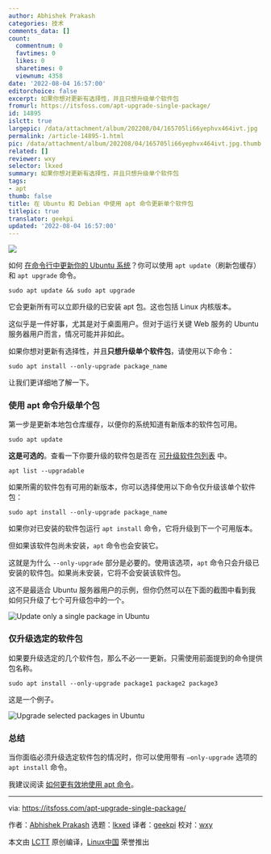 ```yaml
---
author: Abhishek Prakash
categories: 技术
comments_data: []
count:
  commentnum: 0
  favtimes: 0
  likes: 0
  sharetimes: 0
  viewnum: 4358
date: '2022-08-04 16:57:00'
editorchoice: false
excerpt: 如果你想对更新有选择性，并且只想升级单个软件包
fromurl: https://itsfoss.com/apt-upgrade-single-package/
id: 14895
islctt: true
largepic: /data/attachment/album/202208/04/165705li66yephvx464ivt.jpg
permalink: /article-14895-1.html
pic: /data/attachment/album/202208/04/165705li66yephvx464ivt.jpg.thumb.jpg
related: []
reviewer: wxy
selector: lkxed
summary: 如果你想对更新有选择性，并且只想升级单个软件包
tags:
- apt
thumb: false
title: 在 Ubuntu 和 Debian 中使用 apt 命令更新单个软件包
titlepic: true
translator: geekpi
updated: '2022-08-04 16:57:00'
---
```


![](/data/attachment/album/202208/04/165705li66yephvx464ivt.jpg)


如何 [在命令行中更新你的 Ubuntu 系统](https://itsfoss.com/update-ubuntu/)？你可以使用 `apt update`（刷新包缓存）和 `apt upgrade` 命令。



```
sudo apt update && sudo apt upgrade

```

它会更新所有可以立即升级的已安装 apt 包。这也包括 Linux 内核版本。


这似乎是一件好事，尤其是对于桌面用户。但对于运行关键 Web 服务的 Ubuntu 服务器用户而言，情况可能并非如此。


如果你想对更新有选择性，并且**只想升级单个软件包**，请使用以下命令：



```
sudo apt install --only-upgrade package_name

```

让我们更详细地了解一下。


### 使用 apt 命令升级单个包


第一步是更新本地包仓库缓存，以便你的系统知道有新版本的软件包可用。



```
sudo apt update

```

**这是可选的**。查看一下你要升级的软件包是否在 [可升级软件包列表](https://itsfoss.com/apt-list-upgradable/) 中。



```
apt list --upgradable

```

如果所需的软件包有可用的新版本，你可以选择使用以下命令仅升级该单个软件包：



```
sudo apt install --only-upgrade package_name

```

如果你对已安装的软件包运行 `apt install` 命令，它将升级到下一个可用版本。


但如果该软件包尚未安装，`apt` 命令也会安装它。


这就是为什么 `--only-upgrade` 部分是必要的。使用该选项，`apt` 命令只会升级已安装的软件包。如果尚未安装，它将不会安装该软件包。


这不是最适合 Ubuntu 服务器用户的示例，但你仍然可以在下面的截图中看到我如何只升级了七个可升级包中的一个。


![Update only a single package in Ubuntu](/data/attachment/album/202208/04/165850avvqzv41ukw1f7wu.jpg)


### 仅升级选定的软件包


如果要升级选定的几个软件包，那么不必一一更新。只需使用前面提到的命令提供包名称。



```
sudo apt install --only-upgrade package1 package2 package3

```

这是一个例子。


![Upgrade selected packages in Ubuntu](/data/attachment/album/202208/04/170010i4hge0gmi03mce4h.jpg)


### 总结


当你面临必须升级选定软件包的情况时，你可以使用带有 `–only-upgrade` 选项的 `apt install` 命令。


我建议阅读 [如何更有效地使用 apt 命令](https://itsfoss.com/apt-command-guide/)。




---


via: <https://itsfoss.com/apt-upgrade-single-package/>


作者：[Abhishek Prakash](https://itsfoss.com/) 选题：[lkxed](https://github.com/lkxed) 译者：[geekpi](https://github.com/geekpi) 校对：[wxy](https://github.com/wxy)


本文由 [LCTT](https://github.com/LCTT/TranslateProject) 原创编译，[Linux中国](https://linux.cn/) 荣誉推出